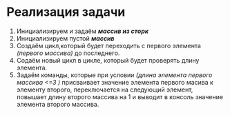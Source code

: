# Реализация задачи
 
 1. Инициализируем и задаём **_массив из сторк_**
 2. Инициализируем пустой **_массив_**
 3. Создаём цикл,который будет переходить с первого элемента _(первого массива)_ до последнего.
 4. Содаём новый цикл в цикле, который будет проверять длину элемента. 
 5. Задаём команды, которые при условии  _(длина элемента первого массива <=3 )_ присваивает 
 значение элемента первого масива к элементу второго, переключается на следующий элемент, повышает длину второго массива на 1 и выводит в консоль значение элемента второго массива.
 
 